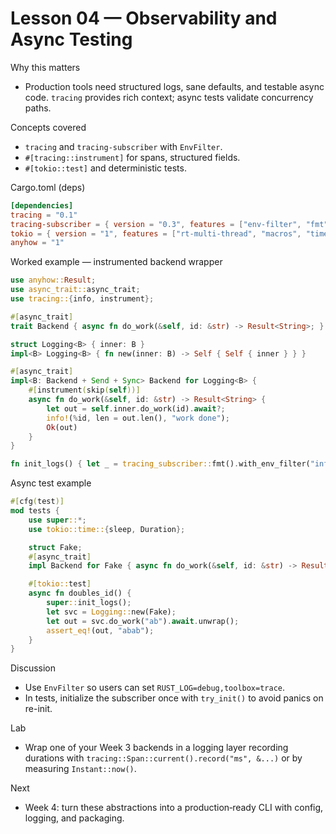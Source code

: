 # Lesson 04 — Observability and Async Testing

Why this matters
- Production tools need structured logs, sane defaults, and testable async code. `tracing` provides rich context; async tests validate concurrency paths.

Concepts covered
- `tracing` and `tracing-subscriber` with `EnvFilter`.
- `#[tracing::instrument]` for spans, structured fields.
- `#[tokio::test]` and deterministic tests.

Cargo.toml (deps)
```toml
[dependencies]
tracing = "0.1"
tracing-subscriber = { version = "0.3", features = ["env-filter", "fmt"] }
tokio = { version = "1", features = ["rt-multi-thread", "macros", "time"] }
anyhow = "1"
```

Worked example — instrumented backend wrapper
```rust
use anyhow::Result;
use async_trait::async_trait;
use tracing::{info, instrument};

#[async_trait]
trait Backend { async fn do_work(&self, id: &str) -> Result<String>; }

struct Logging<B> { inner: B }
impl<B> Logging<B> { fn new(inner: B) -> Self { Self { inner } } }

#[async_trait]
impl<B: Backend + Send + Sync> Backend for Logging<B> {
    #[instrument(skip(self))]
    async fn do_work(&self, id: &str) -> Result<String> {
        let out = self.inner.do_work(id).await?;
        info!(%id, len = out.len(), "work done");
        Ok(out)
    }
}

fn init_logs() { let _ = tracing_subscriber::fmt().with_env_filter("info").try_init(); }
```

Async test example
```rust
#[cfg(test)]
mod tests {
    use super::*;
    use tokio::time::{sleep, Duration};

    struct Fake;
    #[async_trait]
    impl Backend for Fake { async fn do_work(&self, id: &str) -> Result<String> { sleep(Duration::from_millis(5)).await; Ok(id.repeat(2)) } }

    #[tokio::test]
    async fn doubles_id() {
        super::init_logs();
        let svc = Logging::new(Fake);
        let out = svc.do_work("ab").await.unwrap();
        assert_eq!(out, "abab");
    }
}
```

Discussion
- Use `EnvFilter` so users can set `RUST_LOG=debug,toolbox=trace`.
- In tests, initialize the subscriber once with `try_init()` to avoid panics on re-init.

Lab
- Wrap one of your Week 3 backends in a logging layer recording durations with `tracing::Span::current().record("ms", &...)` or by measuring `Instant::now()`.

Next
- Week 4: turn these abstractions into a production‑ready CLI with config, logging, and packaging.

